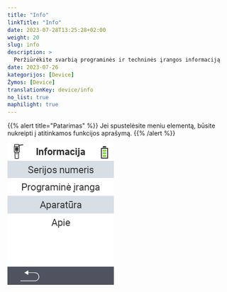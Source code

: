 ```yaml
---
title: "Info"
linkTitle: "Info"
date: 2023-07-28T13:25:28+02:00
weight: 20
slug: info
description: >
  Peržiūrėkite svarbią programinės ir techninės įrangos informaciją
date: 2023-07-26
kategorijos: [Device]
Žymos: [Device]
translationKey: device/info
no_list: true
maphilight: true
---
```

{{% alert title="Patarimas" %}}
Jei spustelėsite meniu elementą, būsite nukreipti į atitinkamos funkcijos aprašymą.
{{% /alert %}}

<img src="images/menu.png" alt="VitalControl Info" title="Info" usemap="#workmap" class="maphilight" />

<map name="workmap">
  <area shape="rect" coords="2,40,238,80" alt="Serijos numeris" title="Norėdami gauti savo įrenginio serijos numerį, spustelėkite čia&#10;Mausklick: zur Dokumentation" href="/en/docs/device/info/serial-number/">
  <area shape="rect" coords="2,80,238,120" alt="Programinė įranga" title="Instrukcijas, kaip peržiūrėti savo programinės įrangos versiją, rasite čia&#10;Mausklick: zur Dokumentation" href="/en/docs/firmware/versions/">
  <area shape="rect" coords="2,120,238,160" alt="Techninė įranga" title="Norėdami pasiekti savo įrenginio techninės įrangos informaciją, spustelėkite čia&#10;Mausklick: zur Dokumentation" href="/en/docs/device/info/hardware/">
  <area shape="rect" coords="2,160,238,200" alt="Apie" title="Iškvieskite tiekėjo informaciją&#10;Mausklick: zur Dokumentation" href="/en/docs/device/info/about/">

  <area shape="rect" coords="2,282,120,319" alt="Atgal" title="Grįžti į ankstesnį lygį&#10;Mouse click: open documentation" href="/en/docs/device/">
</map>

